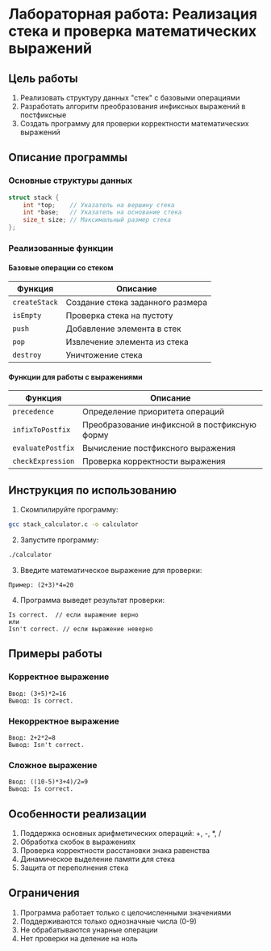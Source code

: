 # Лабораторная работа: Реализация стека и проверка математических выражений

## Цель работы
1. Реализовать структуру данных "стек" с базовыми операциями
2. Разработать алгоритм преобразования инфиксных выражений в постфиксные
3. Создать программу для проверки корректности математических выражений

## Описание программы

### Основные структуры данных
```c
struct stack {
    int *top;    // Указатель на вершину стека
    int *base;   // Указатель на основание стека
    size_t size; // Максимальный размер стека
};
```

### Реализованные функции

#### Базовые операции со стеком
| Функция       | Описание                          |
|---------------|-----------------------------------|
| `createStack` | Создание стека заданного размера  |
| `isEmpty`     | Проверка стека на пустоту         |
| `push`        | Добавление элемента в стек        |
| `pop`         | Извлечение элемента из стека      |
| `destroy`     | Уничтожение стека                 |

#### Функции для работы с выражениями
| Функция            | Описание                                  |
|--------------------|-------------------------------------------|
| `precedence`       | Определение приоритета операций           |
| `infixToPostfix`   | Преобразование инфиксной в постфиксную форму |
| `evaluatePostfix`  | Вычисление постфиксного выражения         |
| `checkExpression`  | Проверка корректности выражения           |

## Инструкция по использованию

1. Скомпилируйте программу:
```bash
gcc stack_calculator.c -o calculator
```

2. Запустите программу:
```bash
./calculator
```

3. Введите математическое выражение для проверки:
```
Пример: (2+3)*4=20
```

4. Программа выведет результат проверки:
```
Is correct.  // если выражение верно
или
Isn't correct. // если выражение неверно
```

## Примеры работы

### Корректное выражение
```
Ввод: (3+5)*2=16
Вывод: Is correct.
```

### Некорректное выражение
```
Ввод: 2+2*2=8
Вывод: Isn't correct.
```

### Сложное выражение
```
Ввод: ((10-5)*3+4)/2=9
Вывод: Is correct.
```

## Особенности реализации
1. Поддержка основных арифметических операций: +, -, *, /
2. Обработка скобок в выражениях
3. Проверка корректности расстановки знака равенства
4. Динамическое выделение памяти для стека
5. Защита от переполнения стека

## Ограничения
1. Программа работает только с целочисленными значениями
2. Поддерживаются только однозначные числа (0-9)
3. Не обрабатываются унарные операции
4. Нет проверки на деление на ноль
